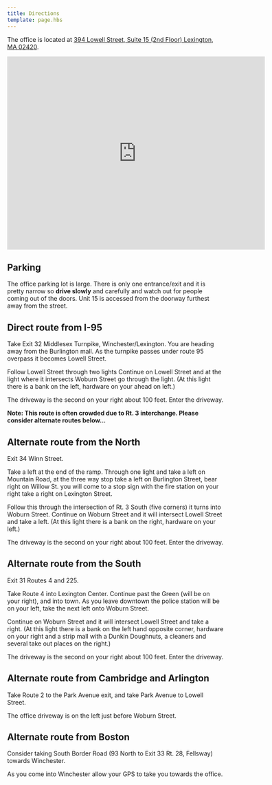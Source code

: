 ```yaml
---
title: Directions
template: page.hbs
---
```


The office is located at [394 Lowell Street, Suite 15 (2nd Floor) Lexington, MA 02420](https://www.google.com/maps/dir//42.4485599,-71.1993179/@42.44856,-71.199318,16z?hl=en-US).

<iframe width="600" height="450" frameborder="0" style="border:0" src="https://www.google.com/maps/embed/v1/place?q=394%20Lowell%20Street%2C%20Lexington%2C%20MA%2C%20United%20States&key=AIzaSyCrHF2x5HHBRGxSOn8T2z71j2PSUUUDBtI" allowfullscreen></iframe>

## Parking

The office parking lot is large. There is only one entrance/exit and it is pretty narrow so **drive slowly** and carefully and watch out for people coming out of the doors. Unit 15 is accessed from the doorway furthest away from the street.

## Direct route from I-95

Take Exit 32 Middlesex Turnpike, Winchester/Lexington. You are heading away from the Burlington mall. As the turnpike passes under route 95 overpass it becomes Lowell Street.

Follow Lowell Street through two lights Continue on Lowell Street and at the light where it intersects Woburn Street go through the light. (At this light there is a bank on the left, hardware on your ahead on left.)

The driveway is the second on your right about 100 feet. Enter the driveway.

**Note: This route is often crowded due to Rt. 3 interchange. Please consider alternate routes below...**

## Alternate route from the North

Exit 34 Winn Street.

Take a left at the end of the ramp. Through one light and take a left on Mountain Road, at the three way stop take a left on Burlington Street, bear right on Willow St. you will come to a stop sign with the fire station on your right take a right on Lexington Street.

Follow this through the intersection of Rt. 3 South (five corners) it turns into Woburn Street. Continue on Woburn Street and it will intersect Lowell Street and take a left. (At this light there is a bank on the right, hardware on your left.)

The driveway is the second on your right about 100 feet. Enter the driveway.

## Alternate route from the South

Exit 31 Routes 4 and 225.

Take Route 4 into Lexington Center. Continue past the Green (will be on your right), and into town. As you leave downtown the police station will be on your left, take the next left onto Woburn Street.

Continue on Woburn Street and it will intersect Lowell Street and take a right. (At this light there is a bank on the left hand opposite corner, hardware on your right and a strip mall with a Dunkin Doughnuts, a cleaners and several take out places on the right.)

The driveway is the second on your right about 100 feet. Enter the driveway.

## Alternate route from Cambridge and Arlington

Take Route 2 to the Park Avenue exit, and take Park Avenue to Lowell Street.

The office driveway is on the left just before Woburn Street.

## Alternate route from Boston

Consider taking South Border Road (93 North to Exit 33 Rt. 28, Fellsway) towards Winchester.

As you come into Winchester allow your GPS to take you towards the office.